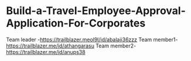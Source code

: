 # Build-a-Travel-Employee-Approval-Application-For-Corporates
Team leader -https://trailblazer.meol9l/id/abalaji36zzz 
Team member1-https://trailblazer.me/id/athangarasu
Team member2-https://trailblazer.me/id/anups38
